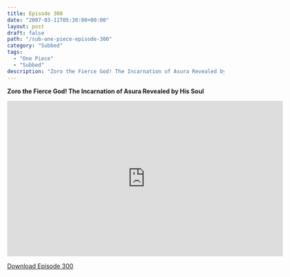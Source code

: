 ```yaml
---
title: Episode 300
date: "2007-03-11T05:30:00+00:00"
layout: post
draft: false
path: "/sub-one-piece-episode-300"
category: "Subbed"
tags:
  - "One Piece"
  - "Subbed"
description: "Zoro the Fierce God! The Incarnation of Asura Revealed by His Soul"
---
```


**Zoro the Fierce God! The Incarnation of Asura Revealed by His Soul**

<iframe width="640" height="360" src="https://www.rapidvideo.com/e/FXQHV0474F" frameborder="0" marginwidth=0 marginheight=0 scrolling=no allowfullscreen></iframe>

<a href="http://ouo.io/qs/eCodkFEQ?s=https://rapidvid.to/d/https://www.rapidvideo.com/e/FXQHV0474F">Download Episode 300</a>
